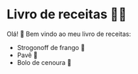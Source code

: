 # Livro de receitas :man_cook:

Olá! :wave:
Bem vindo ao meu livro de receitas:

- Strogonoff de frango :chicken:
- Pavê :sweet_potato:
- Bolo de cenoura :carrot:
